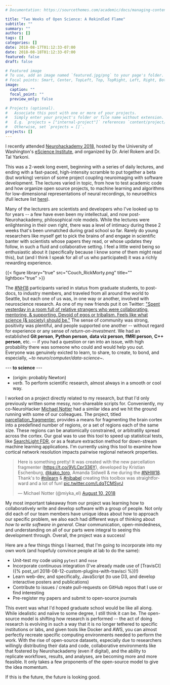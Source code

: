 ```yaml
---
# Documentation: https://sourcethemes.com/academic/docs/managing-content/

title: "Two Weeks of Open Science: A Rekindled Flame"
subtitle: ""
summary: ""
authors: []
tags: []
categories: []
date: 2018-08-17T01:12:33-07:00
date: 2018-08-18T01:12:33-07:00
featured: false
draft: false

# Featured image
# To use, add an image named `featured.jpg/png` to your page's folder.
# Focal points: Smart, Center, TopLeft, Top, TopRight, Left, Right, BottomLeft, Bottom, BottomRight.
image:
  caption: ""
  focal_point: ""
  preview_only: false

# Projects (optional).
#   Associate this post with one or more of your projects.
#   Simply enter your project's folder or file name without extension.
#   E.g. `projects = ["internal-project"]` references `content/project/deep-learning/index.md`.
#   Otherwise, set `projects = []`.
projects: []
---
```


I recently attended [Neurohackademy 2018](http://neurohackademy.org/), hosted by the University of Washington's [eScience Institute](https://escience.washington.edu/), and organized by Dr. Ariel Rokem and Dr. Tal Yarkoni.

This was a 2-week long event, beginning with a series of daily lectures, and ending with a fast-paced, high-intensity scramble to put together a beta (but working) version of some project coupling neuroimaging with software development.  The lectures varied in topic, from how to test academic code and how organize open source projects, to machine learning and algorithms for low-dimensional representations of neural recordings, to neuroethics (full lecture list [here](https://neurohackademy.org/neurohack_year/2018/)).

Many of the lecturers are scientists and developers who I've looked up to for years -- a few have even been my intellectual, and now post-Neurohackademy, philosophical role models.  While the lectures were enlightening in their own right, there was a level of intimacy during these 2 weeks that's been unmatched during grad school so far.  Rarely do young researchers like myself get to pick the brains of and engage in scientific banter with scientists whose papers they read, or whose updates they follow, in such a fluid and collaborative setting.  I feel a little weird being so enthusiastic about it (specifically because I know some of them might read this), but (and I think I speak for all of us who participated) it was a richly rewarding experience.
<br/>

{{< figure library="true" src="Couch_RickMorty.png" title="" lightbox="true" >}}

The [#NH18](https://twitter.com/search?q=%23nh18&src=tyah) participants varied in status from graduate students, to post-docs, to industry members, and traveled from all around the world to Seattle, but each one of us was, in one way or another, involved with neuroscience research.  As one of my new friends put it on Twitter: ["Spent yesterday in a room full of relative strangers who were collaborating, mentoring, & supporting. Devoid of egos or tribalism. Feels like what science (& society) should be."](https://twitter.com/rxxqx/status/1027238653662093313)  The sense of community was strong, positivity was plentiful, and people supported one another -- without regard for experience or any sense of *return-on-investment*.  We had an established **Git person**, **Python person**, **data viz person**, **fMRI person**, **C++ person**, etc. -- if you had a question or ran into an issue, with high probability there was someone who could and would help you out.  Everyone was genuinely exicted to learn, to share, to create, to bond, and especially, *~to neuro/computer/data-science~*.

  --- **to science** ---
  - (origin: probably Newton)
  - *verb*. To perform scientific research, almost always in a smooth or cool way.

I worked on a project directly related to my research, but that I'd only previously written some messy, non-shareable scripts for.  Conveniently, my co-NeuroHacker [Michael Notter](https://twitter.com/miyka_el) had a similar idea and we hit the ground running with some of our colleagues.  The project, titled [parcellation_fragmenter](https://kristianeschenburg.github.io/parcellation_fragmenter/), provides a means for fragmenting the brain cortex into a predefined number of regions, or a set of regions each of the same size.  These regions can be anatomically constrained, or arbitratilly spread across the cortex.  Our goal was to use this tool to speed up statistical tests, like [SearchLight FDR](https://www.ncbi.nlm.nih.gov/pubmed/17825583), or as a feature extraction method for down-stream machine learning applications.  I'm currently using this tool to examine how cortical network resolution impacts pairwise regional network properties.

<blockquote class="twitter-tweet tw-align-center" data-lang="en" display="block" margin-left="auto" margin-right="auto"><p lang="en" dir="ltr">Here is something pretty! It was created with the new parcellation fragmenter (<a href="https://t.co/9VLCpr336Y">https://t.co/9VLCpr336Y</a>), developed by Kristian Eschenburg, <a href="https://twitter.com/kako_toro?ref_src=twsrc%5Etfw">@kako_toro</a>, Amanda Sidwell &amp; me during the <a href="https://twitter.com/hashtag/NHW18?src=hash&amp;ref_src=twsrc%5Etfw">#NHW18</a>. Thank&#39;s to <a href="https://twitter.com/hashtag/nilearn?src=hash&amp;ref_src=twsrc%5Etfw">#nilearn</a> &amp; <a href="https://twitter.com/hashtag/nibabel?src=hash&amp;ref_src=twsrc%5Etfw">#nibabel</a> creating this toolbox was straightforward and a lot of fun! <a href="https://t.co/LdqTCMSyrJ">pic.twitter.com/LdqTCMSyrJ</a></p>&mdash; Michael Notter (@miyka_el) <a href="https://twitter.com/miyka_el/status/1028027334245285889?ref_src=twsrc%5Etfw">August 10, 2018</a></blockquote>
<script async src="https://platform.twitter.com/widgets.js" charset="utf-8"></script>

My most important takeaway from our project was learning how to collaboratively write and develop software with a group of people.  Not only did each of our team members have unique ideas about how to approach our specific problem, we also each had different ways of thinking about *how to write software in general*.  Clear communication, open-mindedness, and understanding on all of our parts were integral to seeing this development through.  Overall, the project was a success!

Here are a few things things I learned, that I'm going to incorporate into my own work (and hopefuly convince people at lab to do the same):

  * Unit-test my code using ```pytest``` and ```nose```
  * Incorporate continuous integration (I've already made use of [TravisCI]({% post_url 2018-08-12-custom-plugins-with-travisci %})!)
  * Learn web-dev, and specifically, JavaScript (to use D3, and develop interactive posters and publications)
  * Contribute to issues / create pull-requests on GitHub repos that I use or find interesting
  * Pre-register my papers and submit to open-source journals

This event was what I'd hoped graduate school would be like all along.  While idealistic and naiive to some degree, I still think it can be.  The open-source model is shifting how research is performed -- the act of doing research is evolving in such a way that it is no longer tethered to specific institutions or labs, and given tools like Docker and AWS, you can almost perfectly recreate specific computing environments needed to perform the work.  With the rise of open-source datasets, especially due to researchers willingly distributing their data and code, collaborative environments like that fostered by Neurohackademy (even if digital), and the ability to replicate workflows, results, and analyses, are becoming more and more feasible.  It only takes a few proponents of the open-source model to give the idea momentum.

If this is the future, the future is looking good.

